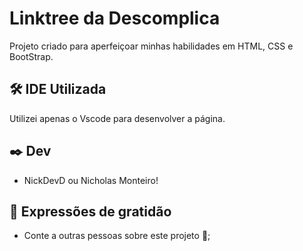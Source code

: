 # Linktree da Descomplica

Projeto criado para aperfeiçoar minhas habilidades em HTML, CSS e BootStrap.

## 🛠️ IDE Utilizada

Utilizei apenas o Vscode para desenvolver a página.


## ✒️ Dev

- NickDevD ou Nicholas Monteiro!

## 🎁 Expressões de gratidão

* Conte a outras pessoas sobre este projeto 📢;
